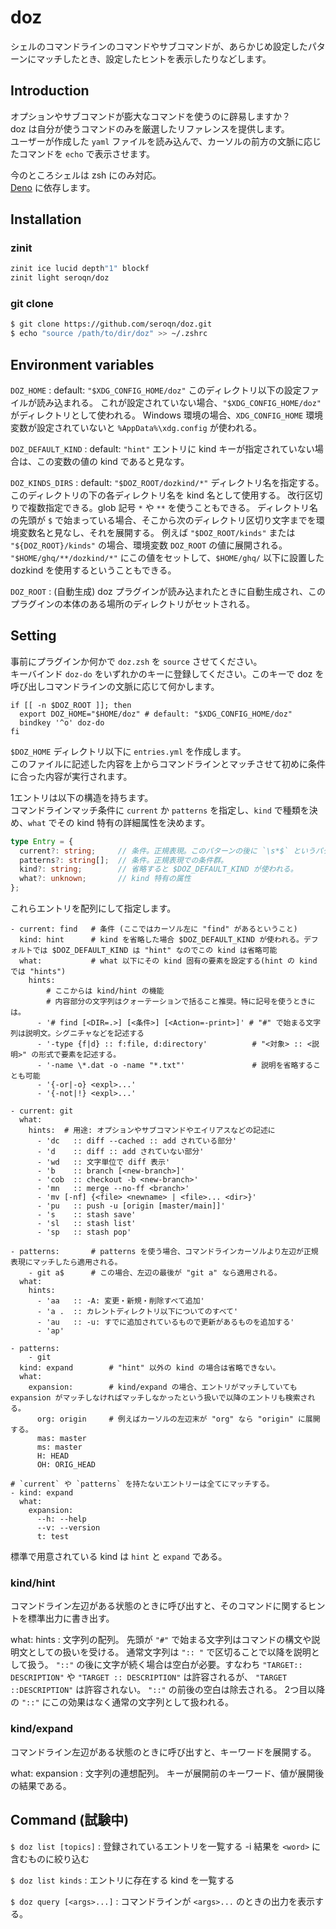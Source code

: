 # doz
シェルのコマンドラインのコマンドやサブコマンドが、あらかじめ設定したパターンにマッチしたとき、設定したヒントを表示したりなどします。


## Introduction
オプションやサブコマンドが膨大なコマンドを使うのに辟易しますか？<br>
doz は自分が使うコマンドのみを厳選したリファレンスを提供します。<br>
ユーザーが作成した `yaml` ファイルを読み込んで、カーソルの前方の文脈に応じたコマンドを `echo` で表示させます。

今のところシェルは zsh にのみ対応。<br>
[Deno](https://deno.land/) に依存します。<br>


## Installation

### zinit
```zsh
zinit ice lucid depth"1" blockf
zinit light seroqn/doz
```

### git clone
```sh
$ git clone https://github.com/seroqn/doz.git
$ echo "source /path/to/dir/doz" >> ~/.zshrc
```


## Environment variables

`DOZ_HOME`
: default: `"$XDG_CONFIG_HOME/doz"`
  このディレクトリ以下の設定ファイルが読み込まれる。
  これが設定されていない場合、`"$XDG_CONFIG_HOME/doz"` がディレクトリとして使われる。
  Windows 環境の場合、`XDG_CONFIG_HOME` 環境変数が設定されていないと `%AppData%\xdg.config` が使われる。

`DOZ_DEFAULT_KIND`
: default: `"hint"`
  エントリに kind キーが指定されていない場合は、この変数の値の kind であると見なす。

`DOZ_KINDS_DIRS`
: default: `"$DOZ_ROOT/dozkind/*"`
  ディレクトリ名を指定する。このディレクトリの下の各ディレクトリ名を kind 名として使用する。
  改行区切りで複数指定できる。glob 記号 `*` や `**` を使うこともできる。
  ディレクトリ名の先頭が `$` で始まっている場合、そこから次のディレクトリ区切り文字までを環境変数名と見なし、それを展開する。
  例えば `"$DOZ_ROOT/kinds"` または `"${DOZ_ROOT}/kinds"` の場合、環境変数 `DOZ_ROOT` の値に展開される。
  `"$HOME/ghq/**/dozkind/*"` にこの値をセットして、`$HOME/ghq/` 以下に設置した dozkind を使用するということもできる。

`DOZ_ROOT`
: (自動生成)
  doz プラグインが読み込まれたときに自動生成され、このプラグインの本体のある場所のディレクトリがセットされる。



## Setting
事前にプラグインか何かで `doz.zsh` を `source` させてください。<br>
キーバインド `doz-do` をいずれかのキーに登録してください。このキーで doz を呼び出しコマンドラインの文脈に応じて何かします。

```zsh:.zshrc
if [[ -n $DOZ_ROOT ]]; then
  export DOZ_HOME="$HOME/doz" # default: "$XDG_CONFIG_HOME/doz"
  bindkey '^o' doz-do
fi
```

`$DOZ_HOME` ディレクトリ以下に `entries.yml` を作成します。<br>
このファイルに記述した内容を上からコマンドラインとマッチさせて初めに条件に合った内容が実行されます。


1エントリは以下の構造を持ちます。<br>
コマンドラインマッチ条件に `current` か `patterns` を指定し、`kind` で種類を決め、`what` でその kind 特有の詳細属性を決めます。
```typescript
type Entry = {
  current?: string;     // 条件。正規表現。このパターンの後に `\s*$` というパターンが隠されている
  patterns?: string[];  // 条件。正規表現での条件群。
  kind?: string;        // 省略すると $DOZ_DEFAULT_KIND が使われる。
  what?: unknown;       // kind 特有の属性
};
```

これらエントリを配列にして指定します。
```yaml:entries:yml
- current: find   # 条件 (ここではカーソル左に "find" があるということ)
  kind: hint      # kind を省略した場合 $DOZ_DEFAULT_KIND が使われる。デフォルトでは $DOZ_DEFAULT_KIND は "hint" なのでこの kind は省略可能
  what:           # what 以下にその kind 固有の要素を設定する(hint の kind では "hints")
    hints:
        # ここからは kind/hint の機能
        # 内容部分の文字列はクォーテーションで括ること推奨。特に記号を使うときには。
      - '# find [<DIR=.>] [<条件>] [<Action=-print>]' # "#" で始まる文字列は説明文。シグニチャなどを記述する
      - '-type {f|d} :: f:file, d:directory'          # "<対象> :: <説明>" の形式で要素を記述する。
      - '-name \*.dat -o -name "*.txt"'               # 説明を省略することも可能
      - '{-or|-o} <expl>...'
      - '{-not|!} <expl>...'

- current: git
  what:
    hints:  # 用途: オプションやサブコマンドやエイリアスなどの記述に
      - 'dc   :: diff --cached :: add されている部分'
      - 'd    :: diff :: add されていない部分'
      - 'wd   :: 文字単位で diff 表示'
      - 'b    :: branch [<new-branch>]'
      - 'cob  :: checkout -b <new-branch>'
      - 'mn   :: merge --no-ff <branch>'
      - 'mv [-nf] {<file> <newname> | <file>... <dir>}'
      - 'pu   :: push -u [origin [master/main]]'
      - 's    :: stash save'
      - 'sl   :: stash list'
      - 'sp   :: stash pop'

- patterns:       # patterns を使う場合、コマンドラインカーソルより左辺が正規表現にマッチしたら適用される。
    - git a$      # この場合、左辺の最後が "git a" なら適用される。
  what:
    hints:
      - 'aa   :: -A: 変更・新規・削除すべて追加'
      - 'a .  :: カレントディレクトリ以下についてのすべて'
      - 'au   :: -u: すでに追加されているもので更新があるものを追加する'
      - 'ap'

- patterns:
    - git
  kind: expand        # "hint" 以外の kind の場合は省略できない。
  what:
    expansion:        # kind/expand の場合、エントリがマッチしていても expansion がマッチしなければマッチしなかったという扱いで以降のエントリも検索される。
      org: origin     # 例えばカーソルの左辺末が "org" なら "origin" に展開する。
      mas: master
      ms: master
      H: HEAD
      OH: ORIG_HEAD

# `current` や `patterns` を持たないエントリーは全てにマッチする。
- kind: expand
  what:
    expansion:
      --h: --help
      --v: --version
      t: test
```

標準で用意されている kind は `hint` と `expand` である。


### kind/hint
コマンドライン左辺がある状態のときに呼び出すと、そのコマンドに関するヒントを標準出力に書き出す。

what: hints
: 文字列の配列。
  先頭が `"#"` で始まる文字列はコマンドの構文や説明文としての扱いを受ける。
  通常文字列は `":: "` で区切ることで以降を説明として扱う。
  `"::"` の後に文字が続く場合は空白が必要。すなわち `"TARGET:: DESCRIPTION"` や `"TARGET :: DESCRIPTION"` は許容されるが、 `"TARGET ::DESCRIPTION"` は許容されない。
  `"::"` の前後の空白は除去される。
  2つ目以降の `"::"` にこの効果はなく通常の文字列として扱われる。


### kind/expand
コマンドライン左辺がある状態のときに呼び出すと、キーワードを展開する。

what: expansion
: 文字列の連想配列。
  キーが展開前のキーワード、値が展開後の結果である。


## Command (試験中)
`$ doz list [topics]`
: 登録されているエントリを一覧する
  \-i 結果を `<word>` に含むものに絞り込む

`$ doz list kinds`
: エントリに存在する kind を一覧する

`$ doz query [<args>...]`
: コマンドラインが `<args>...` のときの出力を表示する。
